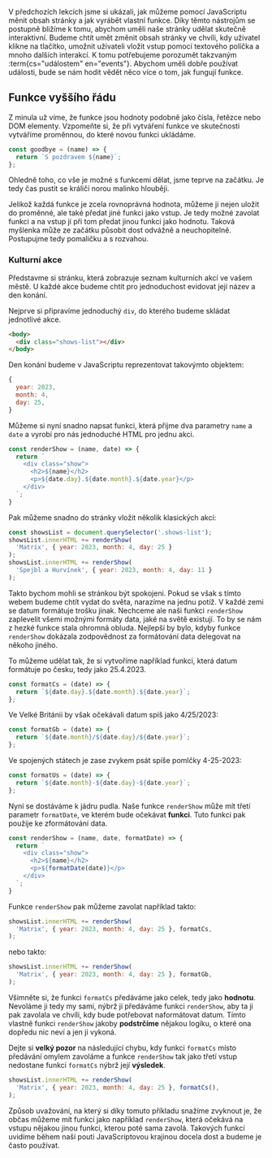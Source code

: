V předchozích lekcích jsme si ukázali, jak můžeme pomocí JavaScriptu měnit obsah stránky a jak vyrábět vlastní funkce. Díky těmto nástrojům se postupně bližíme k tomu, abychom uměli naše stránky udělat skutečně interaktivní. Budeme chtít umět změnit obsah stránky ve chvíli, kdy uživatel klikne na tlačítko, umožnit uživateli vložit vstup pomocí textového políčka a mnoho dalších interakcí. K tomu potřebujeme porozumět takzvaným :term{cs="událostem" en="events"}. Abychom uměli dobře používat události, bude se nám hodit vědět něco více o tom, jak fungují funkce.

## Funkce vyššího řádu

Z minula už víme, že funkce jsou hodnoty podobně jako čísla, řetězce nebo DOM elementy. Vzpomeňte si, že při vytváření funkce ve skutečnosti vytváříme proměnnou, do které novou funkci ukládáme.

```js
const goodbye = (name) => {
  return `S pozdravem ${name}`;
};
```

Ohledně toho, co vše je možné s funkcemi dělat, jsme teprve na začátku. Je tedy čas pustit se králičí norou malinko hlouběji.

Jelikož každá funkce je zcela rovnoprávná hodnota, můžeme ji nejen uložit do proměnné, ale také předat jiné funkci jako vstup. Je tedy možné zavolat funkci a na vstup jí při tom předat jinou funkci jako hodnotu. Taková myšlenka může ze začátku působit dost odvážně a neuchopitelně. Postupujme tedy pomaličku a s rozvahou.

### Kulturní akce

Představme si stránku, která zobrazuje seznam kulturních akcí ve vašem městě. U každé akce budeme chtít pro jednoduchost evidovat její název a den konání. 

Nejprve si připravíme jednoduchý `div`, do kterého budeme skládat jednotlivé akce.

```html
<body>
  <div class="shows-list"></div>
</body>
```

Den konání budeme v JavaScriptu reprezentovat takovýmto objektem:

```js
{
  year: 2023,
  month: 4,
  day: 25,
}
```

Můžeme si nyní snadno napsat funkci, která přijme dva parametry `name` a `date` a vyrobí pro nás jednoduché HTML pro jednu akci.

```js
const renderShow = (name, date) => {
  return `
    <div class="show">
      <h2>${name}</h2>
      <p>${date.day}.${date.month}.${date.year}</p>
    </div>
  `;
}
```

Pak můžeme snadno do stránky vložit několik klasických akcí:

```js
const showsList = document.querySelector('.shows-list');
showsList.innerHTML += renderShow(
  'Matrix', { year: 2023, month: 4, day: 25 }
);
showsList.innerHTML += renderShow(
  'Spejbl a Hurvínek', { year: 2023, month: 4, day: 11 }
);
```

Takto bychom mohli se stránkou být spokojeni. Pokud se však s tímto webem budeme chtít vydat do světa, narazíme na jednu potíž. V každé zemi se datum formátuje trošku jinak. Nechceme ale naši funkci `renderShow` zaplevelit všemi možnými formáty data, jaké na světě existují. To by se nám z hezké funkce stala ohromná obluda. Nejlepší by bylo, kdyby funkce `renderShow` dokázala zodpovědnost za formátování data delegovat na někoho jiného.

To můžeme udělat tak, že si vytvoříme například funkci, která datum formátuje po česku, tedy jako 25.4.2023.

```js
const formatCs = (date) => {
  return `${date.day}.${date.month}.${date.year}`;
};
```

Ve Velké Británii by však očekávali datum spíš jako 4/25/2023:

```js
const formatGb = (date) => {
  return `${date.month}/${date.day}/${date.year}`;
};
```

Ve spojených státech je zase zvykem psát spíše pomlčky 4-25-2023:

```js
const formatUs = (date) => {
  return `${date.month}-${date.day}-${date.year}`;
};
```

Nyní se dostáváme k jádru pudla. Naše funkce `renderShow` může mít třetí parametr `formatDate`, ve kterém bude očekávat **funkci**. Tuto funkci pak použije ke zformátování data.

```js
const renderShow = (name, date, formatDate) => {
  return `
    <div class="show">
      <h2>${name}</h2>
      <p>${formatDate(date)}</p>
    </div>
  `;
}
```

Funkce `renderShow` pak můžeme zavolat například takto:

```js
showsList.innerHTML += renderShow(
  'Matrix', { year: 2023, month: 4, day: 25 }, formatCs,
);
```

nebo takto:

```js
showsList.innerHTML += renderShow(
  'Matrix', { year: 2023, month: 4, day: 25 }, formatGb,
);
```

Všimněte si, že funkci `formatCs` předáváme jako celek, tedy jako **hodnotu**. Nevoláme ji tedy my sami, nýbrž ji předáváme funkci `renderShow`, aby ta ji pak zavolala ve chvíli, kdy bude potřebovat naformátovat datum. Tímto vlastně funkci `renderShow` jakoby **podstrčíme** nějakou logiku, o které ona dopředu nic neví a jen ji vykoná.

Dejte si **velký pozor** na následující chybu, kdy funkci `formatCs` místo předávání omylem zavoláme a funkce `renderShow` tak jako třetí vstup nedostane funkci `formatCs` nýbrž její **výsledek**.

```js
showsList.innerHTML += renderShow(
  'Matrix', { year: 2023, month: 4, day: 25 }, formatCs(),
);
```

Způsob uvažování, na který si díky tomuto příkladu snažíme zvyknout je, že občas můžeme mít funkci jako například `renderShow`, která očekává na vstupu nějakou jinou funkci, kterou poté sama zavolá. Takových funkcí uvidíme během naší pouti JavaScriptovou krajinou docela dost a budeme je často používat.
